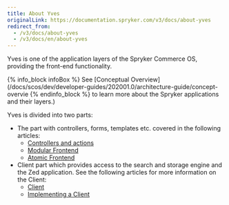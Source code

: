 ```yaml
---
title: About Yves
originalLink: https://documentation.spryker.com/v3/docs/about-yves
redirect_from:
  - /v3/docs/about-yves
  - /v3/docs/en/about-yves
---
```


Yves is one of the application layers of the Spryker Commerce OS, providing the front-end functionality. 

{% info_block infoBox %}
See [Conceptual Overview](/docs/scos/dev/developer-guides/202001.0/architecture-guide/concept-overvie
{% endinfo_block %} to learn more about the Spryker applications and their layers.)

Yves is divided into two parts:

* The part with controllers, forms, templates etc. covered in the following articles:
    * [Controllers and actions](https://documentation.spryker.com/v4/docs/yves-controllers-actions )
    * [Modular Frontend](/docs/scos/dev/developer-guides/202001.0/development-guide/back-end/yves/modular-fronten)
    * [Atomic Frontend](https://documentation.spryker.com/v4/docs/atomic-frontend)
 * Client part which provides access to the search and storage engine and the Zed application. See the following articles for more information on the Client:
     * [Client](https://documentation.spryker.com/v4/docs/client )
     * [Implementing a Client](https://documentation.spryker.com/v4/docs/implementing-a-client )
